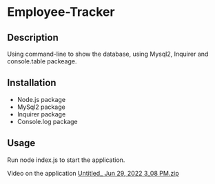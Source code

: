 # Employee-Tracker

## Description
 Using command-line to show the database, using Mysql2, Inquirer and console.table packeage.

## Installation
* Node.js package
* MySql2 package
* Inquirer package
* Console.log package

## Usage
Run node index.js to start the application.

Video on the application
[Untitled_ Jun 29, 2022 3_08 PM.zip](https://github.com/lyuhan2828/Employee-Tracker/files/9013593/Untitled_.Jun.29.2022.3_08.PM.zip)
